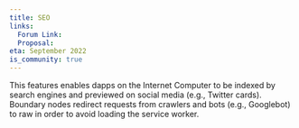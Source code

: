 ```yaml
---
title: SEO
links:
  Forum Link:
  Proposal:
eta: September 2022
is_community: true
---
```


This features enables dapps on the Internet Computer to be indexed by search engines and previewed on social media (e.g., Twitter cards). Boundary nodes redirect requests from crawlers and bots (e.g., Googlebot) to raw in order to avoid loading the service worker.
